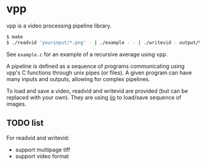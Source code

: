 vpp
===

vpp is a video processing pipeline library.

```sh
$ make
$ ./readvid 'yourinput/*.png' - | ./example - - | ./writevid - output/%03d.tif
```

See `example.c` for an example of a recursive average using vpp.

A pipeline is defined as a sequence of programs communicating using vpp's C functions through unix pipes (or files).
A given program can have many inputs and outputs, allowing for complex pipelines.

To load and save a video, readvid and writevid are provided (but can be replaced with your own). They are using [iio](https://github.com/mnhrdt/iio) to load/save sequence of images.


TODO list
---------

For readvid and writevid:

* support multipage tiff
* support video format


